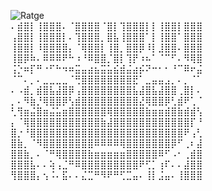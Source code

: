 ![Ratge](https://github.com/CheesyCheese60/lmao/blob/master/Rat.gif)  
⠄⣾⣿⡇⢸⣿⣿⣿⠄⠈⣿⣿⣿⣿⠈⣿⡇⢹⣿⣿⣿⡇⡇⢸⣿⣿⡇⣿⣿⣿  
⢠⣿⣿⡇⢸⣿⣿⣿⡇⠄⢹⣿⣿⣿⡀⣿⣧⢸⣿⣿⣿⠁⡇⢸⣿⣿⠁⣿⣿⣿  
⢸⣿⣿⡇⠸⣿⣿⣿⣿⡄⠈⢿⣿⣿⡇⢸⣿⡀⣿⣿⡿⠸⡇⣸⣿⣿⠄⣿⣿⣿  
⢸⣿⡿⠷⠄⠿⠿⠿⠟⠓⠰⠘⠿⣿⣿⡈⣿⡇⢹⡟⠰⠦⠁⠈⠉⠋⠄⠻⢿⣿  
⢨⡑⠶⡏⠛⠐⠋⠓⠲⠶⣭⣤⣴⣦⣭⣥⣮⣾⣬⣴⡮⠝⠒⠂⠂⠘⠉⠿⠖⣬  
⠈⠉⠄⡀⠄⣀⣀⣀⣀⠈⢛⣿⣿⣿⣿⣿⣿⣿⣿⣟⠁⣀⣤⣤⣠⡀⠄⡀⠈⠁  
⠄⠠⣾⡀⣾⣿⣧⣼⣿⡿⢠⣿⣿⣿⣿⣿⣿⣿⣿⣧⣼⣿⣧⣼⣿⣿⢀⣿⡇⠄  
⡀⠄⠻⣷⡘⢿⣿⣿⡿⢣⣾⣿⣿⣿⣿⣿⣿⣿⣿⣿⣜⢿⣿⣿⡿⢃⣾⠟⢁⠈  
⢃⢻⣶⣬⣿⣶⣬⣥⣶⣿⣿⣿⣿⣿⣿⢿⣿⣿⣿⣿⣿⣷⣶⣶⣾⣿⣷⣾⣾⢣  
⡄⠈⢿⣿⣿⣿⣿⣿⣿⣿⣿⣿⣿⣿⣷⣼⣿⣿⣿⣿⣿⣿⣿⣿⣿⣿⣿⣿⡏⠘  
⣿⡐⠘⣿⣿⣿⣿⣿⣿⣿⣿⣿⣿⣿⣿⣿⣿⣿⣿⣿⣿⣿⣿⣿⣿⣿⣿⠟⢠⢃  
⣿⣷⡀⠈⠻⣿⣿⣿⣿⣿⣿⣿⣿⠿⠿⠿⠿⢿⣿⣿⣿⣿⣿⣿⣿⡿⠋⢀⠆⣼  
⣿⣿⣷⡀⠄⠈⠛⢿⣿⣿⣿⣿⣷⣶⣶⣶⣶⣶⣿⣿⣿⣿⣿⠿⠋⠠⠂⢀⣾⣿  
⣿⣿⣿⣧⠄⠄⢵⢠⣈⠛⠿⣿⣿⣿⣿⣿⣿⣿⣿⣿⠟⢋⡁⢰⠏⠄⠄⣼⣿⣿  
⢻⣿⣿⣿⡄⢢⠨⠄⣯⠄⠄⣌⣉⠛⠻⠟⠛⢋⣉⣤⠄⢸⡇⣨⣤⠄⢸⣿⣿⣿  
